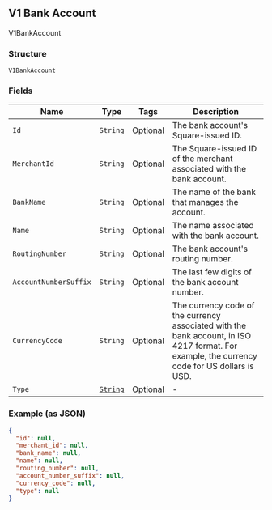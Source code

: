 ## V1 Bank Account

V1BankAccount

### Structure

`V1BankAccount`

### Fields

| Name | Type | Tags | Description |
|  --- | --- | --- | --- |
| `Id` | `String` | Optional | The bank account's Square-issued ID. |
| `MerchantId` | `String` | Optional | The Square-issued ID of the merchant associated with the bank account. |
| `BankName` | `String` | Optional | The name of the bank that manages the account. |
| `Name` | `String` | Optional | The name associated with the bank account. |
| `RoutingNumber` | `String` | Optional | The bank account's routing number. |
| `AccountNumberSuffix` | `String` | Optional | The last few digits of the bank account number. |
| `CurrencyCode` | `String` | Optional | The currency code of the currency associated with the bank account, in ISO 4217 format. For example, the currency code for US dollars is USD. |
| `Type` | [`String`](/doc/models/v1-bank-account-type.md) | Optional | - |

### Example (as JSON)

```json
{
  "id": null,
  "merchant_id": null,
  "bank_name": null,
  "name": null,
  "routing_number": null,
  "account_number_suffix": null,
  "currency_code": null,
  "type": null
}
```

